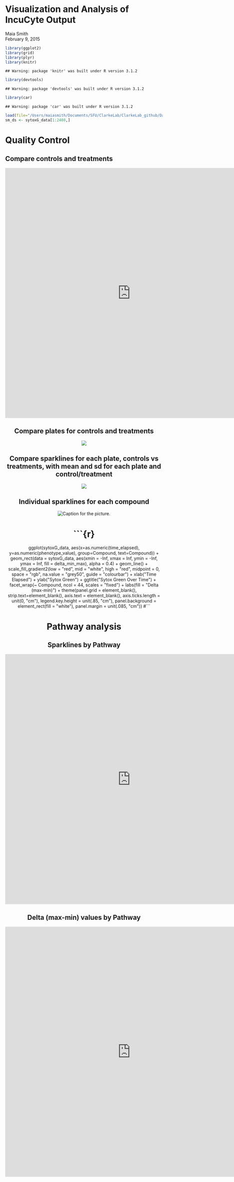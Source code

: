 # Visualization and Analysis of IncuCyte Output
Maia Smith  
February 9, 2015  


```r
library(ggplot2)
library(grid)
library(plyr)
library(knitr)
```

```
## Warning: package 'knitr' was built under R version 3.1.2
```

```r
library(devtools)
```

```
## Warning: package 'devtools' was built under R version 3.1.2
```

```r
library(car)
```

```
## Warning: package 'car' was built under R version 3.1.2
```

```r
load(file="/Users/maiasmith/Documents/SFU/ClarkeLab/ClarkeLab_github/DataObjects/sytoxG_data.R")
sm_ds <- sytoxG_data[1:2408,]
```
Quality Control
=============

Compare controls and treatments
-----------------------------------------------


<center><iframe scrolling='no' seamless='seamless' style='border:none' src='https://plot.ly/~mas29/144/sytox-green-over-time-control-vs-treatment.embed?width=550&height=550/800/1200' width='800' height='800'></iframe><center>


Compare plates for controls and treatments
-----------------------------------------------

![](visualization_and_analysis_of_incucyte_output_files/figure-html/unnamed-chunk-3-1.png) 

Compare sparklines for each plate, controls vs treatments, with mean and sd for each plate and control/treatment
-----------------------------------------------

![](visualization_and_analysis_of_incucyte_output_files/figure-html/unnamed-chunk-4-1.png) 

Individual sparklines for each compound
-----------------------------------------------

![Caption for the picture.](/Users/maiasmith/Documents/SFU/ClarkeLab/ClarkeLab_github/Plots/Sparklines_by_target.jpeg)


# ```{r}
ggplot(sytoxG_data, 
       aes(x=as.numeric(time_elapsed), y=as.numeric(phenotype_value), 
           group=Compound, text=Compound)) +
  geom_rect(data = sytoxG_data, aes(xmin = -Inf, xmax = Inf, ymin = -Inf, ymax = Inf, fill = delta_min_max), alpha = 0.4) +
  geom_line() +
  scale_fill_gradient2(low = "red", mid = "white", high = "red",
                       midpoint = 0, space = "rgb", na.value = "grey50", guide = "colourbar") + 
  xlab("Time Elapsed") +
  ylab("Sytox Green") +
  ggtitle("Sytox Green Over Time") +
  facet_wrap(~ Compound, ncol = 44, scales = "fixed") +
  labs(fill = "Delta (max-min)") +
  theme(panel.grid = element_blank(),
        strip.text=element_blank(),
        axis.text = element_blank(),
        axis.ticks.length = unit(0, "cm"),
        legend.key.height = unit(.85, "cm"),
        panel.background = element_rect(fill = "white"),
        panel.margin = unit(.085, "cm"))
#```

Pathway analysis 
================

Sparklines by Pathway
------------------------


<center><iframe scrolling='no' seamless='seamless' style='border:none' src='https://plot.ly/~mas29/161/sytox-green-facets-pathway.embed?width=550&height=550/800/1200' width='800' height='800'></iframe><center>

Delta (max-min) values by Pathway
----------------------------------


<center><iframe scrolling='no' seamless='seamless' style='border:none' src='https://plot.ly/~mas29/136/none.embed?width=550&height=550/800/1200' width='800' height='800'></iframe><center>
